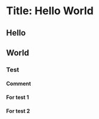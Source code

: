 # Title: Hello World

## Hello

## World

### Test

#### Comment

#### For test 1

#### For test 2

